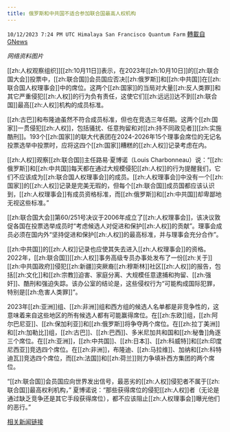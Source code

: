 ```yaml
---
title: 俄罗斯和中共国不适合参加联合国最高人权机构
---
```

`10/12/2023 7:24 PM UTC Himalaya San Francisco Quantum Farm` [轉載自GNews](https://gnews.org/articles/1825586)

*网络资料图片*


[[zh:人权观察组织]][[zh:10月11日]]表示，在2023年[[zh:10月10日]]的[[zh:联合国大会]]投票中，[[zh:联合国]]会员国应否决[[zh:俄罗斯]]和[[zh:中共国]]在[[zh:联合国人权理事会]]中的席位。这两个[[zh:国家]]的当局对大量[[zh:反人类罪]]和其它严重侵犯[[zh:人权]]的行为负有责任，这使它们[[zh:远远]]达不到[[zh:联合国]]最高[[zh:人权]]机构的成员标准。

[[zh:古巴]]和布隆迪虽然不符合成员标准，但也在竞选三年任期。这两个[[zh:国家]]一贯侵犯[[zh:人权]]，包括骚扰、任意拘留和对[[zh:持不同政见者]][[zh:实施酷刑]]。193个[[zh:国家]]的联大代表团在2024-2026年15个理事会席位的无记名投票选举中投票时，应将这四个[[zh:国家]]糟糕的[[zh:人权]]记录考虑在内。

[[zh:人权]]观察[[zh:联合国]]主任路易·夏博诺（Louis Charbonneau）说：“[[zh:俄罗斯]]和[[zh:中共国]]每天都在通过大规模侵犯[[zh:人权]]的行为提醒我们，它们不应该成为[[zh:联合国人权理事会]]的成员。[[zh:人权理事会]]中没有一个[[zh:国家]]的[[zh:人权]]记录是完美无瑕的，但每个[[zh:联合国]]成员国都应该认识到，[[zh:人权理事会]]有成员资格标准，而[[zh:俄罗斯]]和[[zh:中共国]]却卑鄙地无视这些标准。”

[[zh:联合国大会]]第60/251号决议于2006年成立了[[zh:人权理事会]]，该决议敦促各国在投票选举成员时“考虑候选人对促进和保护[[zh:人权]]的贡献”。理事会成员必须在国内外“坚持促进和保护[[zh:人权]]的最高标准，并与理事会充分合作”。

[[zh:中共国]]的[[zh:人权]]记录也应使其失去进入[[zh:人权理事会]]的资格。2022年，[[zh:联合国]][[zh:人权]]事务高级专员办事处发布了一份[[zh:关于]][[zh:中共国政府]]侵犯[[zh:新疆]]突厥裔[[zh:穆斯林]]社区[[zh:人权]]的报告，包括[[zh:文化]]和[[zh:宗教]]迫害、家庭分离、大规模任意逮捕和拘留、[[zh:强奸]]、酷刑和强迫失踪。该办公室的结论是，这些侵权行为“可能构成国际犯罪，特别是[[zh:危害人类罪]]”。

2023年[[zh:亚洲]]组、[[zh:非洲]]组和西方组的候选人名单都是非竞争性的，这意味着来自这些地区的所有候选人都有可能赢得席位。在[[zh:东欧]]组，[[zh:阿尔巴尼亚]]、[[zh:保加利亚]]和[[zh:俄罗斯]]将争夺两个席位。在[[zh:拉丁美洲]]和[[zh:加勒比]]组，[[zh:古巴]]、[[zh:巴西]]、多米尼加共和国和[[zh:秘鲁]]角逐三个席位。在[[zh:亚洲]]，[[zh:中共国]]、[[zh:日本]]、[[zh:科威特]]和[[zh:印度尼西亚]]竞选四个席位。在[[zh:非洲]]，布隆迪、[[zh:马拉维]]、加纳和[[zh:科特迪瓦]]竞选四个席位，而[[zh:法国]]和[[zh:荷兰]]则力争填补西方集团的两个席位。

“[[zh:联合国]]会员国应向世界发出信号，最恶劣的[[zh:人权]]侵犯者不属于[[zh:联合国]]最高权利机构，” 夏博诺说：“那些获得席位的侵犯[[zh:人权]]者（无论是通过缺乏竞争还是其它手段获得席位），都不应该阻止[[zh:人权理事会]]曝光他们的恶行。”


[相关新闻链接](https://www.hrw.org/news/2023/10/05/russia-china-unfit-uns-top-rights-body)
